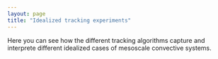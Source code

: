 ```yaml
---
layout: page
title: "Idealized tracking experiments"
---
```


Here you can see how the different tracking algorithms capture and interprete different idealized cases of mesoscale convective systems. 



